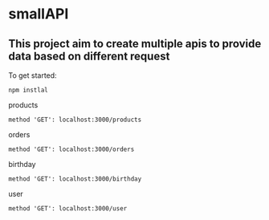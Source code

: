 # smallAPI

## This project aim to create multiple apis to provide data based on different request

To get started: 
```
npm instlal
```

products
```
method 'GET': localhost:3000/products
```

orders
```
method 'GET': localhost:3000/orders
```

birthday
```
method 'GET': localhost:3000/birthday
```

user
```
method 'GET': localhost:3000/user
```
